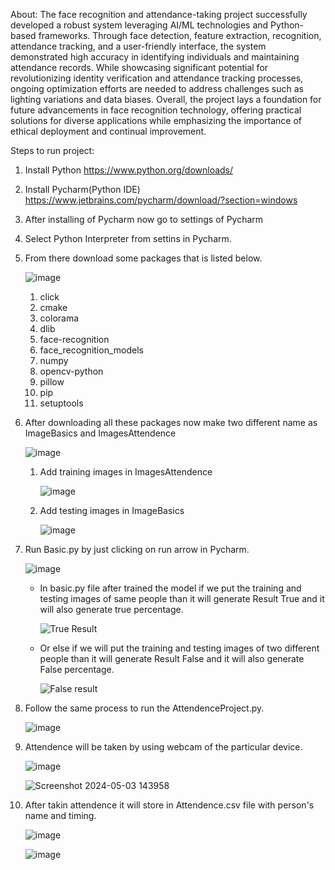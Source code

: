 About:
The face recognition and attendance-taking project successfully developed a robust system leveraging AI/ML technologies and Python-based frameworks. 
Through face detection, feature extraction, recognition, attendance tracking, and a user-friendly interface, the system demonstrated high accuracy in identifying individuals and maintaining attendance records. 
While showcasing significant potential for revolutionizing identity verification and attendance tracking processes, ongoing optimization efforts are needed to address challenges such as lighting variations and data biases. 
Overall, the project lays a foundation for future advancements in face recognition technology, offering practical solutions for diverse applications while emphasizing the importance of ethical deployment and continual improvement.

Steps to run project:
1. Install Python
   https://www.python.org/downloads/
3. Install Pycharm(Python IDE)
   https://www.jetbrains.com/pycharm/download/?section=windows 
5. After installing of Pycharm now go to settings of Pycharm
6. Select Python Interpreter from settins in Pycharm.
7. From there download some packages that is listed below.
   
   ![image](https://github.com/Mygithubrepokanchhi/Face_Recognition/assets/170111682/447384ca-36aa-45fe-81c2-a79e7bb41b3e)

    1. click
    2. cmake
    3. colorama
    4. dlib
    5. face-recognition
    6. face_recognition_models
    7. numpy
    8. opencv-python
    9. pillow
    10. pip
    11. setuptools
9. After downloading all these packages now make two different name as ImageBasics and ImagesAttendence
    
     ![image](https://github.com/Mygithubrepokanchhi/Face_Recognition/assets/170111682/8388812b-39c3-4c42-b588-e58ec1d13c93)

   1. Add training images in ImagesAttendence
      
      ![image](https://github.com/Mygithubrepokanchhi/Face_Recognition/assets/170111682/f68a3e2e-714f-4a9a-9b07-4b5ac46473c6)

   3. Add testing images in ImageBasics
      
      ![image](https://github.com/Mygithubrepokanchhi/Face_Recognition/assets/170111682/5cfa8b86-3bde-4c44-95d5-e5153d7b7054)

11. Run Basic.py by just clicking on run arrow in Pycharm.
    
    ![image](https://github.com/Mygithubrepokanchhi/Face_Recognition/assets/170111682/301cf07c-bc11-4504-ad21-e1b0bfcec8da)

    - In basic.py file after trained the model if we put the training and testing images of same people than it will generate Result True and it will also generate true percentage.

      ![True Result](https://github.com/Mygithubrepokanchhi/Face_Recognition/assets/170111682/2dc18cf3-1bf7-4780-9d5e-01dadad82fe7)
      

    - Or else if we will put the training and testing images of two different people than it will generate Result False and it will also generate False percentage.
   
      ![False result](https://github.com/Mygithubrepokanchhi/Face_Recognition/assets/170111682/065a7fc4-5089-4fda-bd01-49ae68728832)
      


13. Follow the same process to run the AttendenceProject.py.
    
    ![image](https://github.com/Mygithubrepokanchhi/Face_Recognition/assets/170111682/1b606ead-9f72-4e8c-b8aa-ce609bd60178)
    
16. Attendence will be taken by using webcam of the particular device.
    
    ![image](https://github.com/Mygithubrepokanchhi/Face_Recognition/assets/170111682/a7c04904-820d-4cd3-8bca-6ba4f886c2df)
    

    ![Screenshot 2024-05-03 143958](https://github.com/Mygithubrepokanchhi/Face_Recognition/assets/170111682/85b70417-e285-4a6b-b077-2bbea4f60705)

17. After takin attendence it will store in Attendence.csv file with person's name and timing.
    
    ![image](https://github.com/Mygithubrepokanchhi/Face_Recognition/assets/170111682/0a5115fd-076f-498d-bf4c-ac9b58e53b1b)

    ![image](https://github.com/Mygithubrepokanchhi/Face_Recognition/assets/170111682/456020b9-1878-4426-a31c-0b8e32bd4d27) 


    
